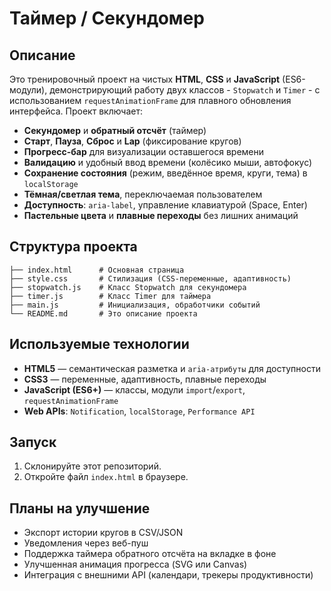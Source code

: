 # Таймер / Секундомер

## Описание

Это тренировочный проект на чистых **HTML**, **CSS** и **JavaScript** (ES6-модули), демонстрирующий работу двух классов - `Stopwatch` и `Timer` - с использованием `requestAnimationFrame` для плавного обновления интерфейса. Проект включает:

- **Секундомер** и **обратный отсчёт** (таймер)
- **Старт**, **Пауза**, **Сброс** и **Lap** (фиксирование кругов)
- **Прогресс-бар** для визуализации оставшегося времени
- **Валидацию** и удобный ввод времени (колёсико мыши, автофокус)
- **Сохранение состояния** (режим, введённое время, круги, тема) в `localStorage`
- **Тёмная/светлая тема**, переключаемая пользователем
- **Доступность**: `aria-label`, управление клавиатурой (Space, Enter)
- **Пастельные цвета** и **плавные переходы** без лишних анимаций

## Структура проекта

```
├── index.html      # Основная страница
├── style.css       # Стилизация (CSS-переменные, адаптивность)
├── stopwatch.js    # Класс Stopwatch для секундомера
├── timer.js        # Класс Timer для таймера
├── main.js         # Инициализация, обработчики событий
└── README.md       # Это описание проекта
```

## Используемые технологии

- **HTML5** — семантическая разметка и `aria-атрибуты` для доступности
- **CSS3** — переменные, адаптивность, плавные переходы
- **JavaScript (ES6+)** — классы, модули `import`/`export`, `requestAnimationFrame`
- **Web APIs**: `Notification`, `localStorage`, `Performance API`

## Запуск

1. Склонируйте этот репозиторий.
2. Откройте файл `index.html` в браузере.

## Планы на улучшение

- Экспорт истории кругов в CSV/JSON
- Уведомления через веб-пуш
- Поддержка таймера обратного отсчёта на вкладке в фоне
- Улучшенная анимация прогресса (SVG или Canvas)
- Интеграция с внешними API (календари, трекеры продуктивности)
